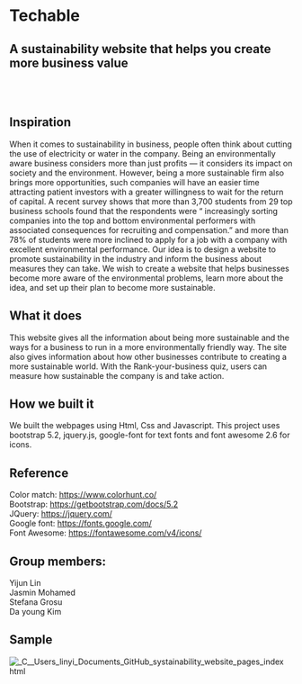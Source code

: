 # Techable 
## A sustainability website that helps you create more business value
<br><br>

## Inspiration <br>

When it comes to sustainability in business, people often think about cutting the use of electricity or water in the company. Being an environmentally aware business considers more than just profits — it considers its impact on society and the environment. However, being a more sustainable firm also brings more opportunities, such companies will have an easier time attracting patient investors with a greater willingness to wait for the return of capital. A recent survey shows that more than 3,700 students from 29 top business schools found that the respondents were “ increasingly sorting companies into the top and bottom environmental performers with associated consequences for recruiting and compensation.” and more than 78% of students were more inclined to apply for a job with a company with excellent environmental performance. Our idea is to design a website to promote sustainability in the industry and inform the business about measures they can take. We wish to create a website that helps businesses become more aware of the environmental problems, learn more about the idea, and set up their plan to become more sustainable. 



## What it does 

This website gives all the information about being more sustainable and the ways for a business to run in a more environmentally friendly way. The site also gives information about how other businesses contribute to creating a more sustainable world. With the Rank-your-business quiz, users can measure how sustainable the company is and take action.

## How we built it

We built the webpages using Html, Css and Javascript. This project uses bootstrap 5.2, jquery.js, google-font for text fonts and font awesome 2.6 for icons. 

## Reference 

Color match: https://www.colorhunt.co/ <br>
Bootstrap: https://getbootstrap.com/docs/5.2  <br>
JQuery: https://jquery.com/  <br>
Google font: https://fonts.google.com/  <br>
Font Awesome: https://fontawesome.com/v4/icons/  <br>



## Group members:
 Yijun Lin <br>
 Jasmin Mohamed <br>
 Stefana Grosu <br>
 Da young Kim <br>



## Sample

![_C__Users_linyi_Documents_GitHub_systainability_website_pages_index html](https://user-images.githubusercontent.com/94548705/181660061-929aa30a-7658-4c4b-b9be-5fe43b58127c.png)

